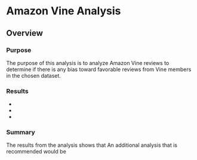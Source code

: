 # Amazon Vine Analysis
## Overview
### Purpose
The purpose of this analysis is to analyze Amazon Vine reviews to determine if there is any bias toward favorable reviews from Vine members in the chosen dataset.

### Results

*
*
*

### Summary
The results from the analysis shows that 
An additional analysis that is recommended would be
